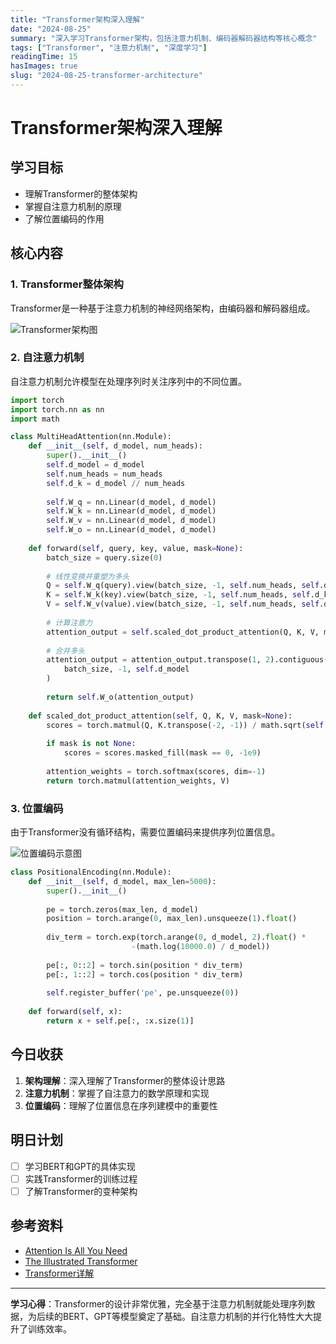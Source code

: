 ```yaml
---
title: "Transformer架构深入理解"
date: "2024-08-25"
summary: "深入学习Transformer架构，包括注意力机制、编码器解码器结构等核心概念"
tags: ["Transformer", "注意力机制", "深度学习"]
readingTime: 15
hasImages: true
slug: "2024-08-25-transformer-architecture"
---
```


# Transformer架构深入理解

## 学习目标
- 理解Transformer的整体架构
- 掌握自注意力机制的原理
- 了解位置编码的作用

## 核心内容

### 1. Transformer整体架构

Transformer是一种基于注意力机制的神经网络架构，由编码器和解码器组成。

![Transformer架构图](https://via.placeholder.com/600x800/DC2626/FFFFFF?text=Transformer架构)

### 2. 自注意力机制

自注意力机制允许模型在处理序列时关注序列中的不同位置。

```python
import torch
import torch.nn as nn
import math

class MultiHeadAttention(nn.Module):
    def __init__(self, d_model, num_heads):
        super().__init__()
        self.d_model = d_model
        self.num_heads = num_heads
        self.d_k = d_model // num_heads
        
        self.W_q = nn.Linear(d_model, d_model)
        self.W_k = nn.Linear(d_model, d_model)
        self.W_v = nn.Linear(d_model, d_model)
        self.W_o = nn.Linear(d_model, d_model)
        
    def forward(self, query, key, value, mask=None):
        batch_size = query.size(0)
        
        # 线性变换并重塑为多头
        Q = self.W_q(query).view(batch_size, -1, self.num_heads, self.d_k).transpose(1, 2)
        K = self.W_k(key).view(batch_size, -1, self.num_heads, self.d_k).transpose(1, 2)
        V = self.W_v(value).view(batch_size, -1, self.num_heads, self.d_k).transpose(1, 2)
        
        # 计算注意力
        attention_output = self.scaled_dot_product_attention(Q, K, V, mask)
        
        # 合并多头
        attention_output = attention_output.transpose(1, 2).contiguous().view(
            batch_size, -1, self.d_model
        )
        
        return self.W_o(attention_output)
    
    def scaled_dot_product_attention(self, Q, K, V, mask=None):
        scores = torch.matmul(Q, K.transpose(-2, -1)) / math.sqrt(self.d_k)
        
        if mask is not None:
            scores = scores.masked_fill(mask == 0, -1e9)
        
        attention_weights = torch.softmax(scores, dim=-1)
        return torch.matmul(attention_weights, V)
```

### 3. 位置编码

由于Transformer没有循环结构，需要位置编码来提供序列位置信息。

![位置编码示意图](https://via.placeholder.com/700x300/7C3AED/FFFFFF?text=位置编码可视化)

```python
class PositionalEncoding(nn.Module):
    def __init__(self, d_model, max_len=5000):
        super().__init__()
        
        pe = torch.zeros(max_len, d_model)
        position = torch.arange(0, max_len).unsqueeze(1).float()
        
        div_term = torch.exp(torch.arange(0, d_model, 2).float() *
                           -(math.log(10000.0) / d_model))
        
        pe[:, 0::2] = torch.sin(position * div_term)
        pe[:, 1::2] = torch.cos(position * div_term)
        
        self.register_buffer('pe', pe.unsqueeze(0))
        
    def forward(self, x):
        return x + self.pe[:, :x.size(1)]
```

## 今日收获

1. **架构理解**：深入理解了Transformer的整体设计思路
2. **注意力机制**：掌握了自注意力的数学原理和实现
3. **位置编码**：理解了位置信息在序列建模中的重要性

## 明日计划

- [ ] 学习BERT和GPT的具体实现
- [ ] 实践Transformer的训练过程
- [ ] 了解Transformer的变种架构

## 参考资料

- [Attention Is All You Need](https://arxiv.org/abs/1706.03762)
- [The Illustrated Transformer](http://jalammar.github.io/illustrated-transformer/)
- [Transformer详解](https://zhuanlan.zhihu.com/p/338817680)

---

**学习心得**：Transformer的设计非常优雅，完全基于注意力机制就能处理序列数据，为后续的BERT、GPT等模型奠定了基础。自注意力机制的并行化特性大大提升了训练效率。